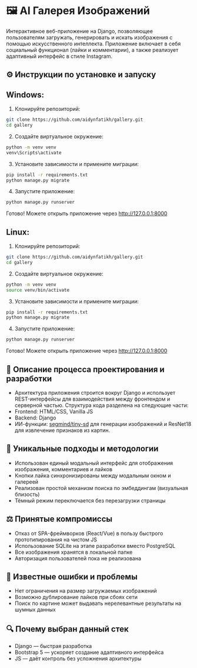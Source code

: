 # 🖼️ AI Галерея Изображений

Интерактивное веб-приложение на Django, позволяющее пользователям загружать, генерировать и искать изображения с помощью искусственного интеллекта. Приложение включает в себя социальный функционал (лайки и комментарии), а также реализует адаптивный интерфейс в стиле Instagram.

## ⚙️ Инструкции по установке и запуску

## Windows:
1. Клонируйте репозиторий:
```bash
git clone https://github.com/aidynfatikh/gallery.git
cd gallery
```
2. Создайте виртуальное окружение:
```bash
python -m venv venv
venv\Scripts\activate  
```
3. Установите зависимости и примените миграции:
```bash
pip install -r requirements.txt
python manage.py migrate
```
4. Запустите приложение:
```bash
python manage.py runserver
```
Готово! Можете открыть приложение через http://127.0.0.1:8000

## Linux:
1. Клонируйте репозиторий:
```bash
git clone https://github.com/aidynfatikh/gallery.git
cd gallery
```
2. Создайте виртуальное окружение:
```bash
python -m venv venv
source venv/bin/activate
```
3. Установите зависимости и примените миграции:
```bash
pip install -r requirements.txt
python manage.py migrate
```
4. Запустите приложение:
```bash
python manage.py runserver
```
Готово! Можете открыть приложение через http://127.0.0.1:8000

## 🧱 Описание процесса проектирования и разработки
- Архитектура приложения строится вокруг Django и использует REST-интерфейсы для взаимодействия между фронтендом и серверной частью. Структура кода разделена на следующие части:
- Frontend: HTML/CSS, Vanilla JS
- Backend: Django
- ИИ-функции: [segmind/tiny-sd](https://huggingface.co/segmind/tiny-sd) для генерации изображений и ResNet18 для извлечение признаков из картин.

## 🧠 Уникальные подходы и методологии
- Использован единый модальный интерфейс для отображения изображения, комментариев и лайков
- Кнопки лайка синхронизированы между модальным окном и галереей
- Реализован простой механизм поиска по эмбеддингам (визуальная близость)
- Тёмный режим переключается без перезагрузки страницы

## ⚖️ Принятые компромиссы
- Отказ от SPA-фреймворков (React/Vue) в пользу быстрого прототипирования на чистом JS
- Использование SQLite на этапе разработки вместо PostgreSQL
- Все изображения хранятся в локальной папке
- Авторизация пользователей пока не реализована

## 🐞 Известные ошибки и проблемы
- Нет ограничения на размер загружаемых изображений
- Возможно дублирование лайков при сбоях сети
- Поиск по картине может выдавать нерелевантные результаты на шумных данных

## 🔍 Почему выбран данный стек
- Django — быстрая разработка
- Bootstrap 5 — ускоряет создание адаптивного интерфейса
- JS — даёт контроль без усложнения архитектуры
